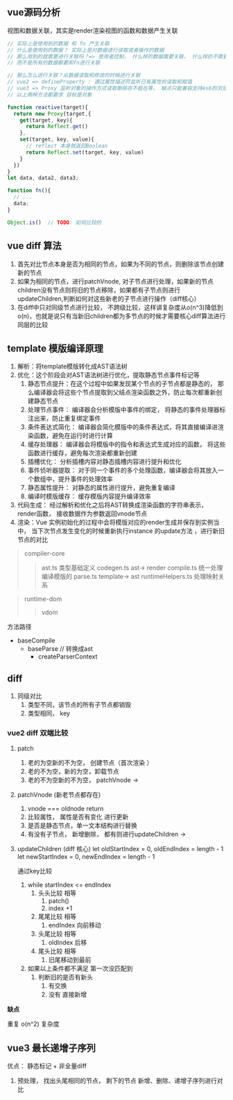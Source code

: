 ## vue源码分析

视图和数据关联，其实是render渲染视图的函数和数据产生关联

```js
// 实际上是使用到的数据 和 fn 产生关联
// 什么是使用到的数据？ 实际上是对数据进行读取或者操作的数据
// 那么用到的就需要进行关联吗？=> 使用者控制， 什么样的数据需要关联， 什么样的不需要关联 于是就出现了， vue2(data) vue3（ref, reactive)
// 而不是所有的数据都要和fn进行关联

// 那么怎么进行关联？从数据读取和修改的时候进行关联 
// vue2 => defineProperty : 通过属性描述符监听已有属性的读取和赋值
// vue3 => Proxy 监听对象的操作方式读取删除存不粗在等， 缺点只能兼容支持es6的浏览器
// 以上两种方法都要求 目标是对象

function reactive(target){
  return new Proxy(target,{
    get(target, key){
      return Reflect.get()
    }, 
    set(target, key, value){
      // reflect 本身就返回Boolean
      return Reflect.set(target, key, value)
    }
  })
}
let data, data2, data3;

function fn(){
  // ...
  data;
}

Object.is()  // TODO: 如何比较的
```

## vue diff 算法

1. 首先对比节点本身是否为相同的节点，如果为不同的节点，则删除该节点创建新的节点
2. 如果为相同的节点，进行patchVnode, 对子节点进行处理，如果新的节点children没有节点则将旧的节点移除，如果都有子节点则进行updateChildren,判断如何对这些新老的子节点进行操作（diff核心）
3. 在diff中只对同级节点进行比较， 不跨级比较，这样讲复杂度从o(n^3)降低到o(n)，也就是说只有当新旧children都为多节点的时候才需要核心diff算法进行同层的比较

## template 模版编译原理

1. 解析：将template模版转化成AST语法树
2. 优化：这个阶段会对AST语法树进行优化，提取静态节点事件标记等
   1. 静态节点提升：在这个过程中如果发现某个节点的子节点都是静态的， 那么编译器会将这些个节点提取到父结点渲染函数之外，防止每次都重新创建静态节点
   2. 处理节点事件： 编译器会分析模版中事件的绑定， 将静态的事件处理器标注出来，防止重复绑定事件
   3. 条件表达式简化： 编译器会简化模版中的条件表达式，将其直接编译进渲染函数，避免在运行时进行计算
   4. 缓存处理器： 编译器会将模版中的指令和表达式生成对应的函数， 将这些函数进行缓存，避免每次渲染都重新创建
   5. 插槽优化： 分析插槽内容对静态插槽内容进行提升和优化
   6. 事件侦听器提取： 对于同一个事件的多个处理函数，编译器会将其放入一个数组中，提升事件的处理效率
   7. 静态属性提升： 对静态的属性进行提升，避免重复编译
   8. 编译时模版缓存： 缓存模版内容提升编译效率
3. 代码生成： 经过解析和优化之后将AST转换成渲染函数的字符串表示，render函数， 接收数据作为参数返回vnode节点
4. 渲染：Vue 实例初始化的过程中会将模版对应的render生成并保存到实例当中， 当下次节点发生变化的时候重新执行instance 的update方法 ，进行新旧节点的对比

> compiler-core
>> ast.ts  类型基础定义
>> codegen.ts ast-> render
>> compile.ts  统一处理编译模版的
>> parse.ts template-> ast
>> runtimeHelpers.ts  处理映射关系

> runtime-dom
>> vdom

方法路径

- baseCompile
  - baseParse // 转换成ast
    - createParserContext

## diff

1. 同级对比
   1. 类型不同，该节点的所有子节点都销毁
   2. 类型相同， key

### vue2 diff 双端比较

1. patch
   1. 老的为空新的不为空， 创建节点（首次渲染 ）
   2. 老的不为空，新的为空，卸载节点
   3. 老的不为空新的不为空， patchVnode ->
2. patchVnode (新老节点都存在)
   1. vnode === oldnode  return
   2. 比较属性， 属性是否有变化 进行更新
   3. 是否是静态节点，单一文本结构进行替换
   4. 有没有子节点， 新增删除， 都有则进行updateChildren ->
3. updateChildren (diff 核心)
   let oldStartIndex = 0, oldEndIndex = length - 1
   let newStartIndex = 0, newEndIndex = length - 1

   通过key比较
   1. while startIndex <= endIndex
      1. 头头比较 相等
         1. patch()
         2. index +1
      2. 尾尾比较 相等
         1. endIndex 向前移动
      3. 头尾比较 相等
         1. oldIndex 后移
      4. 尾头比较 相等
         1. 旧尾移动到最前
   2. 如果以上条件都不满足 第一次没匹配到
      1. 判断旧的是否有新头
         1. 有交换
         2. 没有 直接新增

**缺点**

重复 o(n^2) 复杂度

## vue3 最长递增子序列

优点： 静态标记 + 非全量diff

1. 预处理， 找出头尾相同的节点， 剩下的节点 新增、删除、递增子序列进行对比

